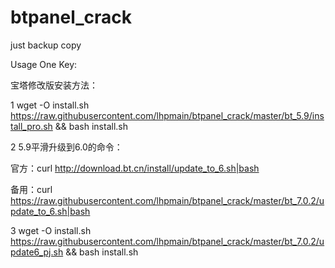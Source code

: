 # btpanel_crack

just backup copy

Usage One Key:  

宝塔修改版安装方法：

1  wget -O install.sh https://raw.githubusercontent.com/lhpmain/btpanel_crack/master/bt_5.9/install_pro.sh && bash install.sh

2 5.9平滑升级到6.0的命令：
  
   官方：curl http://download.bt.cn/install/update_to_6.sh|bash
   
   备用：curl https://raw.githubusercontent.com/lhpmain/btpanel_crack/master/bt_7.0.2/update_to_6.sh|bash

3  wget -O install.sh https://raw.githubusercontent.com/lhpmain/btpanel_crack/master/bt_7.0.2/update6_pj.sh && bash install.sh




